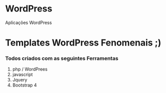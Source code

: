 # WordPress
Aplicações WordPress


# Templates WordPress Fenomenais  ;)

### Todos criados com as seguintes Ferramentas
1. php / WordPrees
2. javascript
3. Jquery
4. Bootstrap 4

